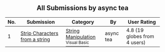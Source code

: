 ﻿<div align="center">

## All Submissions by async tea

</div>

No.  | Submission | Category | By   | User Rating
---- | ---------- | -------- | ---- | -----------
1 | [Strip Characters from a string<br />](https://github.com/Planet-Source-Code/async-tea-strip-characters-from-a-string__1-13574) | [String Manipulation<br /><sup>Visual Basic</sup>](../ByCategory/string-manipulation__1-5.md) | async tea | 4.8 (19 globes from 4 users)
